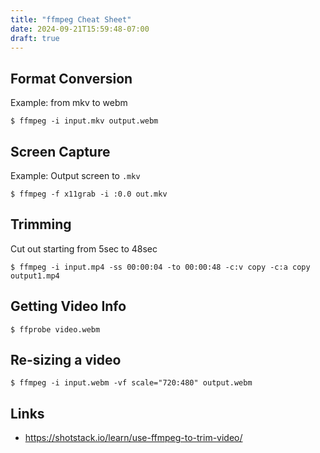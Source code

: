 ```yaml
---
title: "ffmpeg Cheat Sheet"
date: 2024-09-21T15:59:48-07:00
draft: true
---
```


## Format Conversion 

Example: from mkv to webm

```console
$ ffmpeg -i input.mkv output.webm
```

## Screen Capture

Example: Output screen to `.mkv`

```console
$ ffmpeg -f x11grab -i :0.0 out.mkv
```

## Trimming 

Cut out starting from 5sec to 48sec

```console
$ ffmpeg -i input.mp4 -ss 00:00:04 -to 00:00:48 -c:v copy -c:a copy output1.mp4
```

## Getting Video Info

```console
$ ffprobe video.webm
```

## Re-sizing a video

```console
$ ffmpeg -i input.webm -vf scale="720:480" output.webm
```

## Links
- https://shotstack.io/learn/use-ffmpeg-to-trim-video/
